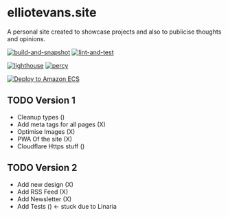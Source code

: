 # elliotevans.site

A personal site created to showcase projects and also to publicise thoughts and opinions.

[![build-and-snapshot](https://github.com/Elliot-Evans-95/elliotevans.site/actions/workflows/build-and-snapshot.yml/badge.svg)](https://github.com/Elliot-Evans-95/elliotevans.site/actions/workflows/build-and-snapshot.yml)
[![lint-and-test](https://github.com/Elliot-Evans-95/elliotevans.site/actions/workflows/lint-and-test.yml/badge.svg)](https://github.com/Elliot-Evans-95/elliotevans.site/actions/workflows/lint-and-test.yml)

[![lighthouse](https://github.com/Elliot-Evans-95/elliotevans.site/actions/workflows/lighthouse.yml/badge.svg)](https://github.com/Elliot-Evans-95/elliotevans.site/actions/workflows/lighthouse.yml)
[![percy](https://github.com/Elliot-Evans-95/elliotevans.site/actions/workflows/percy.yml/badge.svg)](https://github.com/Elliot-Evans-95/elliotevans.site/actions/workflows/percy.yml)

[![Deploy to Amazon ECS](https://github.com/Elliot-Evans-95/elliotevans.site/actions/workflows/release-to-aws.yml/badge.svg)](https://github.com/Elliot-Evans-95/elliotevans.site/actions/workflows/release-to-aws.yml)

## TODO Version 1  
- Cleanup types ()
- Add meta tags for all pages (X)
- Optimise Images (X)
- PWA Of the site (X)
- Cloudflare Https stuff ()

## TODO Version 2  
- Add new design (X)
- Add RSS Feed (X)
- Add Newsletter (X)
- Add Tests () <- stuck due to Linaria
